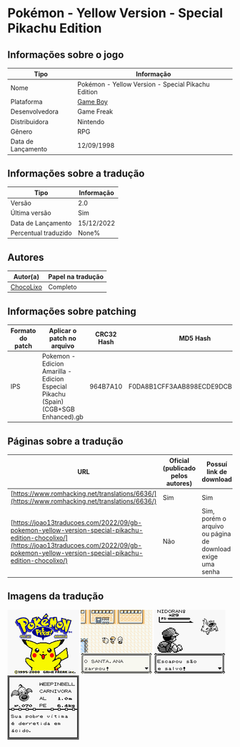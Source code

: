 # Pokémon - Yellow Version - Special Pikachu Edition

## Informações sobre o jogo

| Tipo | Informação |
| ----------- | ----------- |
| Nome | Pokémon \- Yellow Version \- Special Pikachu Edition |
| Plataforma | [Game Boy](../) |
| Desenvolvedora | Game Freak |
| Distribuidora | Nintendo |
| Gênero | RPG |
| Data de Lançamento | 12/09/1998 |

## Informações sobre a tradução

| Tipo | Informação |
| ----------- | ----------- |
| Versão | 2\.0 |
| Última versão | Sim |
| Data de Lançamento | 15/12/2022 |
| Percentual traduzido | None% |

## Autores

| Autor(a) | Papel na tradução |
| ----------- | ----------- |
| [ChocoLixo](../../../autores/chocolixo/) | Completo |

## Informações sobre patching

| Formato do patch | Aplicar o patch no arquivo | CRC32 Hash | MD5 Hash |
| ----------- | ----------- | ----------- | ----------- |
| IPS | Pokemon \- Edicion Amarilla \- Edicion Especial Pikachu \(Spain\) \(CGB\+SGB Enhanced\)\.gb | 964B7A10 | F0DA8B1CFF3AAB898ECDE9DCBDA6D817 |

## Páginas sobre a tradução

| URL | Oficial (publicado pelos autores) | Possuí link de download |
| ----------- | ----------- | ----------- |
| [https://www.romhacking.net/translations/6636/](https://www.romhacking.net/translations/6636/) | Sim | Sim |
| [https://joao13traducoes.com/2022/09/gb-pokemon-yellow-version-special-pikachu-edition-chocolixo/](https://joao13traducoes.com/2022/09/gb-pokemon-yellow-version-special-pikachu-edition-chocolixo/) | Não | Sim, porém o arquivo ou página de download exige uma senha |

## Imagens da tradução

![Imagem de exemplo da tradução 1](1.png)
![Imagem de exemplo da tradução 2](2.png)
![Imagem de exemplo da tradução 3](3.png)
![Imagem de exemplo da tradução 4](4.png)